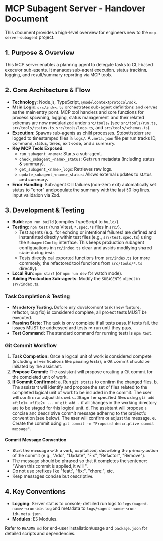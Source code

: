 # MCP Subagent Server - Handover Document

This document provides a high-level overview for engineers new to the `mcp-server-subagent` project.

## 1. Purpose & Overview

This MCP server enables a planning agent to delegate tasks to CLI-based executor sub-agents. It manages sub-agent execution, status tracking, logging, and result/summary reporting via MCP tools.

## 2. Core Architecture & Flow

*   **Technology**: Node.js, TypeScript, `@modelcontextprotocol/sdk`.
*   **Main Logic**: `src/index.ts` orchestrates sub-agent definitions and serves as the main entry point. MCP tool handlers and core functions for process spawning, logging, status management, and their related schemas are now modularized under `src/tools/` (see `src/tools/run.ts`, `src/tools/status.ts`, `src/tools/logs.ts`, and `src/tools/schemas.ts`).
*   **Execution**: Spawns sub-agents as child processes. Stdout/stderr are logged to timestamped files in `logs/`. A `.meta.json` file per run tracks ID, command, status, times, exit code, and a summary.
*   **Key MCP Tools Exposed**:
    *   `run_subagent_<name>`: Starts a sub-agent.
    *   `check_subagent_<name>_status`: Gets run metadata (including status & summary).
    *   `get_subagent_<name>_logs`: Retrieves raw logs.
    *   `update_subagent_<name>_status`: Allows external updates to status and summary.
*   **Error Handling**: Sub-agent CLI failures (non-zero exit) automatically set status to "error" and populate the summary with the last 50 log lines. Input validation via Zod.

## 3. Development & Testing

*   **Build**: `npm run build` (compiles TypeScript to `build/`).
*   **Testing**: `npm test` (runs Vitest, `*.spec.ts` files in `src/`).
    *   Test agents (e.g., for echoing or intentional failures) are defined and instantiated directly within test files (e.g., `src/test.spec.ts`) using the `SubagentConfig` interface. This keeps production subagent configurations in `src/index.ts` clean and avoids modifying shared state during tests.
    *   Tests directly call exported functions from `src/index.ts` (or more commonly, the refactored tool functions from `src/tools/*.ts` directly).
*   **Local Run**: `npm start` (or `npm run dev` for watch mode).
*   **Adding Production Sub-agents**: Modify the `SUBAGENTS` object in `src/index.ts`.

### Task Completion & Testing

- **Mandatory Testing:** Before any development task (new feature, refactor, bug fix) is considered complete, all project tests MUST be executed.
- **Passing State:** The task is only complete if all tests pass. If tests fail, the issues MUST be addressed and tests re-run until they pass.
- **Test Command:** The standard command for running tests is `npm test`.

### Git Commit Workflow

1.  **Task Completion:** Once a logical unit of work is considered complete (including all verifications like passing tests), a Git commit should be initiated by the assistant.
2.  **Propose Commit:** The assistant will propose creating a Git commit for the completed unit of work.
3.  **If Commit Confirmed:**
    a.  Run `git status` to confirm the changed files.
    b.  The assistant will identify and propose the set of files related to the completed logical unit of work to be included in the commit. The user will confirm or adjust this set.
    c.  Stage the specified files using `git add <file1> <file2> ...` or `git add .` if all changes in the working directory are to be staged for this logical unit.
    d.  The assistant will propose a concise and descriptive commit message adhering to the project's convention (see below). The user will confirm or adjust the message.
    e.  Create the commit using `git commit -m "Proposed descriptive commit message"`.

#### Commit Message Convention
*   Start the message with a verb, capitalized, describing the primary action of the commit (e.g., "Add", "Update", "Fix", "Refactor", "Remove").
*   The message should be phrased so that it completes the sentence: "When this commit is applied, it will <commit message>".
*   Do not use prefixes like "feat:", "fix:", "chore:", etc.
*   Keep messages concise but descriptive.

## 4. Key Conventions

*   **Logging**: Server status to console; detailed run logs to `logs/<agent-name>-<run-id>.log` and metadata to `logs/<agent-name>-<run-id>.meta.json`.
*   **Modules**: ES Modules.

Refer to `README.md` for end-user installation/usage and `package.json` for detailed scripts and dependencies. 